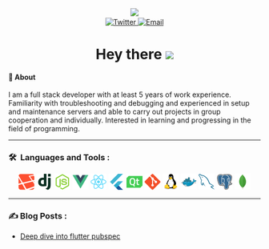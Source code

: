 <div id="header" align="center">
  <img src="https://media.giphy.com/media/v1.Y2lkPTc5MGI3NjExMDYzZjM0Y2ZjNDI4M2NmMmJlNWM0NjhlMjQyMGY4MzBlMTJkZjQzZCZjdD1n/KNP5EQE5n2nczSFYpD/giphy.gif" width="160"/>
</div>

<div id="badges" align="center">
  <a href="https://twitter.com/prodemmi" target="_blank">
    <img alt="Twitter" src="https://img.shields.io/badge/Twitter-%231DA1F2.svg?style=for-the-badge&logo=Twitter&logoColor=white">
  </a>
  <a href="mailto:prodemmi@gmail.com?subject=From github" target="_blank">
    <img alt="Email" src="https://img.shields.io/badge/Gmail-D14836?style=for-the-badge&logo=gmail&logoColor=white">
  </a>
<!--   <p align="center"><img src="https://komarev.com/ghpvc/?username=prodemmi&style=flat-square&color=blue" alt=""></p> -->
</div>

<h1 align="center">Hey there <img src="https://media.giphy.com/media/hvRJCLFzcasrR4ia7z/giphy.gif" width="46"></h1>

#### :man: About

I am a full stack developer with at least 5 years of work experience.
Familiarity with troubleshooting and debugging and experienced in setup and
maintenance servers and able to carry out projects in group cooperation and individually.
Interested in learning and progressing in the field of programming.


---

### 🛠 &nbsp;Languages and Tools :

<div align="center">
 <img src="https://github.com/devicons/devicon/blob/master/icons/laravel/laravel-plain.svg" width="32" height="32"/>
 <img src="https://github.com/devicons/devicon/blob/master/icons/django/django-plain.svg" width="32" height="32"/>
 <img src="https://github.com/devicons/devicon/blob/master/icons/nodejs/nodejs-original.svg" width="32" height="32"/>
 <img src="https://github.com/devicons/devicon/blob/master/icons/vuejs/vuejs-original.svg" width="32" height="32"/>
 <img src="https://github.com/devicons/devicon/blob/master/icons/react/react-original.svg" width="32" height="32"/>
 <img src="https://github.com/devicons/devicon/blob/master/icons/flutter/flutter-original.svg" width="32" height="32"/>
 <img src="https://github.com/devicons/devicon/blob/master/icons/qt/qt-original.svg" width="32" height="32"/>
 <img src="https://github.com/devicons/devicon/blob/master/icons/git/git-original.svg" width="32" height="32"/>
 <img src="https://github.com/devicons/devicon/blob/master/icons/linux/linux-original.svg" width="32" height="32"/>
 <img src="https://github.com/devicons/devicon/blob/master/icons/docker/docker-original.svg" width="32" height="32"/>
 <img src="https://github.com/devicons/devicon/blob/master/icons/mysql/mysql-original.svg" width="32" height="32"/>
 <img src="https://github.com/devicons/devicon/blob/master/icons/postgresql/postgresql-original.svg" width="32" height="32"/>
 <img src="https://github.com/devicons/devicon/blob/master/icons/mongodb/mongodb-original.svg" width="32" height="32"/>
</div>

---

### ✍️ Blog Posts : 
- [Deep dive into flutter pubspec](https://virgool.io/flutter-community/flutter-deep-dive-pubspec-r6mwk1rpzzau)


